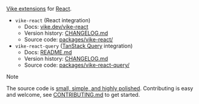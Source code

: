 [Vike extensions](https://vike.dev/extensions) for [React](https://react.dev).

- `vike-react` (React integration)
  - Docs: [vike.dev/vike-react](https://vike.dev/vike-react)
  - Version history: [CHANGELOG.md](packages/vike-react/CHANGELOG.md)
  - Source code: [packages/vike-react/](packages/vike-react)
- `vike-react-query` ([TanStack Query](https://tanstack.com/query) integration)
  - Docs: [README.md](packages/vike-react-query#readme)
  - Version history: [CHANGELOG.md](packages/vike-react-query/CHANGELOG.md)
  - Source code: [packages/vike-react-query/](packages/vike-react-query)

> [!NOTE]
> The source code is [small, simple, and highly polished](https://vike.dev/vike-react#under-the-hood). Contributing is easy and welcome, see [CONTRIBUTING.md](CONTRIBUTING.md) to get started.

